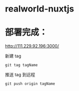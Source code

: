# realworld-nuxtjs

# 部署完成：

http://111.229.92.196:3000/

新建 tag

```
git tag tagName
```

推送 tag 到远程

```
git push origin tagName
```
